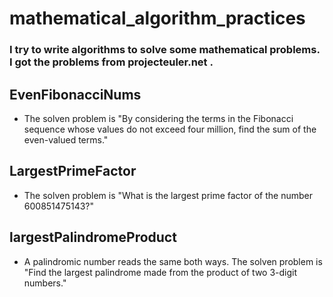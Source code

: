 # mathematical_algorithm_practices
### I try to write algorithms to solve some mathematical problems. I got the problems from projecteuler.net .
## EvenFibonacciNums
- The solven problem is "By considering the terms in the Fibonacci sequence whose values do not exceed four million, find the sum of the even-valued terms."
## LargestPrimeFactor
- The solven problem is "What is the largest prime factor of the number 600851475143?"
## largestPalindromeProduct
- A palindromic number reads the same both ways. The solven problem is "Find the largest palindrome made from the product of two 3-digit numbers."
